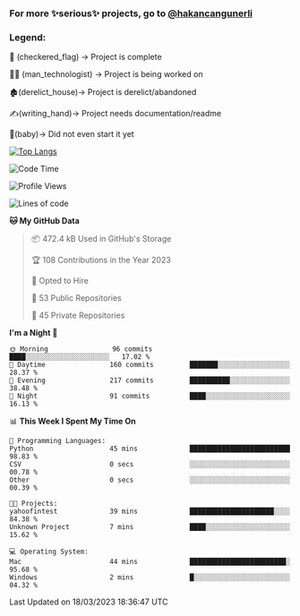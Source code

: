 ### For more ✨serious✨ projects, go to [@hakancangunerli](https://github.com/hakancangunerli)


### Legend:


🏁 (checkered_flag) -> Project is complete

👨‍💻 (man_technologist)   -> Project is being worked on

🏚️(derelict_house)-> Project is derelict/abandoned

✍️(writing_hand)-> Project needs documentation/readme

👶(baby)-> Did not even start it yet

[![Top Langs](https://github-readme-stats.vercel.app/api/top-langs/?username=johngunerli&layout=compact&hide=tex,html,shell,CSS&langs_count=10&exclude_repo=2015-csharp)](https://github.com/anuraghazra/github-readme-stats)


<!--START_SECTION:waka-->
![Code Time](http://img.shields.io/badge/Code%20Time-395%20hrs%2031%20mins-blue)

![Profile Views](http://img.shields.io/badge/Profile%20Views-1-blue)

![Lines of code](https://img.shields.io/badge/From%20Hello%20World%20I%27ve%20Written-3.1%20million%20lines%20of%20code-blue)

**🐱 My GitHub Data** 

> 📦 472.4 kB Used in GitHub's Storage 
 > 
> 🏆 108 Contributions in the Year 2023
 > 
> 💼 Opted to Hire
 > 
> 📜 53 Public Repositories 
 > 
> 🔑 45 Private Repositories 
 > 
**I'm a Night 🦉** 

```text
🌞 Morning                96 commits          ████░░░░░░░░░░░░░░░░░░░░░   17.02 % 
🌆 Daytime                160 commits         ███████░░░░░░░░░░░░░░░░░░   28.37 % 
🌃 Evening                217 commits         ██████████░░░░░░░░░░░░░░░   38.48 % 
🌙 Night                  91 commits          ████░░░░░░░░░░░░░░░░░░░░░   16.13 % 
```


📊 **This Week I Spent My Time On** 

```text
💬 Programming Languages: 
Python                   45 mins             █████████████████████████   98.83 % 
CSV                      0 secs              ░░░░░░░░░░░░░░░░░░░░░░░░░   00.78 % 
Other                    0 secs              ░░░░░░░░░░░░░░░░░░░░░░░░░   00.39 % 

🐱‍💻 Projects: 
yahoofintest             39 mins             █████████████████████░░░░   84.38 % 
Unknown Project          7 mins              ████░░░░░░░░░░░░░░░░░░░░░   15.62 % 

💻 Operating System: 
Mac                      44 mins             ████████████████████████░   95.68 % 
Windows                  2 mins              █░░░░░░░░░░░░░░░░░░░░░░░░   04.32 % 
```


 Last Updated on 18/03/2023 18:36:47 UTC
<!--END_SECTION:waka-->



